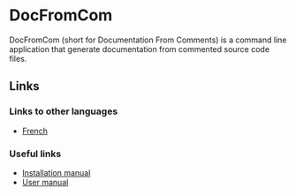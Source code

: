 # DocFromCom

DocFromCom (short for Documentation From Comments) is a command line application that generate documentation from commented source code files.

## Links

### Links to other languages

+ [French](https://github.com/LucaMayerDalverny/DocFromCom/blob/master/README_FR.mdhttps://github.com/LucaMayerDalverny/DocFromCom/README_FR.md)

### Useful links

+ [Installation manual](https://github.com/LucaMayerDalverny/DocFromCom/blob/master/INSTALLATION_MANUAL.md)
+ [User manual](https://github.com/LucaMayerDalverny/DocFromCom/blob/master/USER_MANUAL.md)